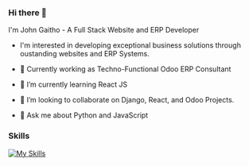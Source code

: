 ### Hi there 👋

I'm John Gaitho -  A Full Stack Website and ERP Developer 

- I'm interested in developing exceptional business solutions through oustanding websites and ERP Systems.

- 🔭 Currently working as Techno-Functional Odoo ERP Consultant
- 🌱 I’m currently learning React JS
- 👯 I’m looking to collaborate on Django, React, and Odoo Projects.
- 💬 Ask me about Python and JavaScript

### Skills

[![My Skills](https://skillicons.dev/icons?i=js,py,django,react,postgres,jquery,docker,firebase,graphql,git,html,css,tailwind,bootstrap)](https://skillicons.dev)
